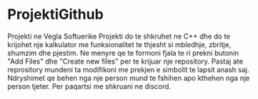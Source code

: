 # ProjektiGithub
Projekti ne Vegla Softuerike
Projekti do te shkruhet ne C++ dhe do te krijohet nje kalkulator me funksionalitet te thjesht si mbledhje, zbritje, shumzim dhe pjestim.
Ne menyre qe te formoni fjala te ri prekni butonin "Add Files" dhe "Create new files" per te krijuar nje repository. Pastaj ate reprository mundeni ta modifikoni me prekjen e simbolit te lapsit anash saj. Ndryshimet qe behen nga nje person mund te fshihen apo kthehen nga nje person tjeter. Per paqartsi me shkruani ne discord.
